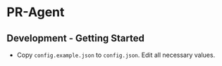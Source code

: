 # PR-Agent

## Development - Getting Started
* Copy `config.example.json` to `config.json`. Edit all necessary values.